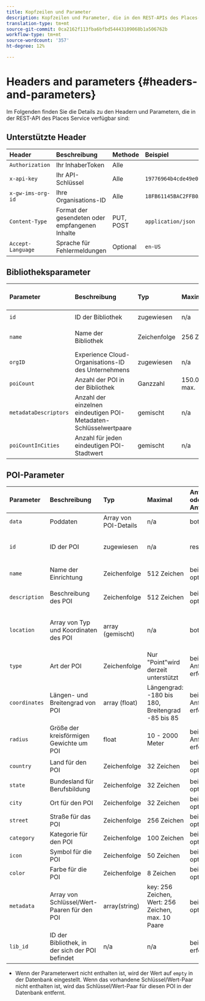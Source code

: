 ```yaml
---
title: Kopfzeilen und Parameter
description: Kopfzeilen und Parameter, die in den REST-APIs des Places-Dienstes verfügbar sind.
translation-type: tm+mt
source-git-commit: 0ca2162f113fba6bfbd54443109068b1a506762b
workflow-type: tm+mt
source-wordcount: '357'
ht-degree: 12%

---
```



# Headers and parameters {#headers-and-parameters}

Im Folgenden finden Sie die Details zu den Headern und Parametern, die in der REST-API des Places Service verfügbar sind:

## Unterstützte Header

| Header | Beschreibung | Methode | Beispiel |
| :--- | :--- | :--- | :--- |
| `Authorization` | Ihr InhaberToken | Alle |  |
| `x-api-key` | Ihr API-Schlüssel | Alle | `19776964b4cde49e08d8f62e5824f777b` |
| `x-gw-ims-org-id` | Ihre Organisations-ID | Alle | `18FB61145BAC2FFB0A494777@AdobeOrg` |
| `Content-Type` | Format der gesendeten oder empfangenen Inhalte | PUT, POST | `application/json` |
| `Accept-Language` | Sprache für Fehlermeldungen | Optional | `en-US` |

## Bibliotheksparameter

| Parameter | Beschreibung | Typ | Maximal | Anforderung oder Antwort | Beispiel |
| :--- | :--- | :--- | :--- | :--- | :--- |
| `id` | ID der Bibliothek | zugewiesen | n/a | Antwort | `"id": "b2488788-2d2a-462b-b1a2-305272777dda"` |
| `name` | Name der Bibliothek | Zeichenfolge | 256 Zeichen | beide in Anforderung erforderlich | `"name": "Amazing Places"` |
| `orgID` | Experience Cloud-Organisations-ID des Unternehmens | zugewiesen | n/a | Antwort | `"orgID": "777F20F55BACA09E0A495D8F@AdobeOrg"` |
| `poiCount` | Anzahl der POI in der Bibliothek | Ganzzahl | 150.000 max. | Antwort | `"poiCount": 25149` |
| `metadataDescriptors` | Anzahl der einzelnen eindeutigen POI-Metadaten-Schlüsselwertpaare | gemischt | n/a | Antwort |  |
| `poiCountInCities` | Anzahl für jeden eindeutigen POI-Stadtwert | gemischt | n/a | Antwort |  |

## POI-Parameter

| Parameter | Beschreibung | Typ | Maximal | Anforderung oder Antwort | Beispiel |
| :--- | :--- | :--- | :--- | :--- | :--- |
| `data` | Poddaten | Array von POI-Details | n/a | both |  |
| `id` | ID der POI | zugewiesen | n/a | response | `"id": "1455462b-7f9c-4220-9f42-5bbce777a0d1"` |
| `name` | Name der Einrichtung | Zeichenfolge | 512 Zeichen | beide, optional\* | `"name": "My Favorite Place"` |
| `description` | Beschreibung des POI | Zeichenfolge | 512 Zeichen | beide, optional\* | `"description": "This is a very good place."` |
| `location` | Array von Typ und Koordinaten des POI | array (gemischt) | n/a | both | `"location": {"type": "Point", "coordinates": [-122.201007, 37.604713]` |
| `type` | Art der POI | Zeichenfolge | Nur &quot;Point&quot;wird derzeit unterstützt | beide in Anforderung erforderlich | `"type": "Point"` |
| `coordinates` | Längen- und Breitengrad von POI | array (float) | Längengrad: -180 bis 180, Breitengrad -85 bis 85 | beide in Anforderung erforderlich | `"coordinates": [-122.201007, 37.604713]` |
| `radius` | Größe der kreisförmigen Gewichte um POI | float | 10 - 2000 Meter | beide in Anforderung erforderlich | `"radius": 100` |
| `country` | Land für den POI | Zeichenfolge | 32 Zeichen | beide, optional* | `"country": "United States"` |
| `state` | Bundesland für Berufsbildung | Zeichenfolge | 32 Zeichen | beide, optional* | `"state": "California"` |
| `city` | Ort für den POI | Zeichenfolge | 32 Zeichen | beide, optional* | `"city": "San Jose"` |
| `street` | Straße für das POI | Zeichenfolge | 256 Zeichen | beide, optional* | `"street": "122 Woz Way"` |
| `category` | Kategorie für den POI | Zeichenfolge | 100 Zeichen | beide, optional* | `"category": "cafe"` |
| `icon` | Symbol für die POI | Zeichenfolge | 50 Zeichen | beide, optional* | `"icon": "star"` |
| `color` | Farbe für die POI | Zeichenfolge | 8 Zeichen | beide, optional* | `"color": "blue"` |
| `metadata` | Array von Schlüssel/Wert-Paaren für den POI | array(string) | key: 256 Zeichen, Wert: 256 Zeichen, max. 10 Paare | beide, optional* | `"metadata": {"region": "Equator"}` |
| `lib_id` | ID der Bibliothek, in der sich der POI befindet | n/a | n/a | beide, erforderlich | `"lib_id": "ac7a0b25-c6c2-43ba-bbc6-2b1777b80fe9"` |

* Wenn der Parameterwert nicht enthalten ist, wird der Wert auf `empty` in der Datenbank eingestellt. Wenn das vorhandene Schlüssel/Wert-Paar nicht enthalten ist, wird das Schlüssel/Wert-Paar für diesen POI in der Datenbank entfernt.

